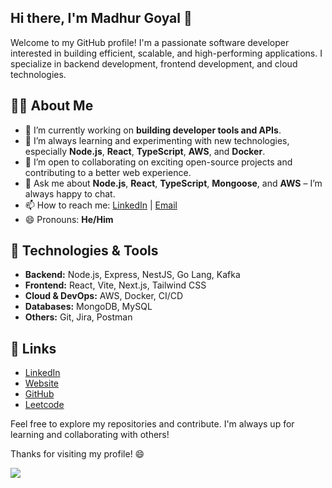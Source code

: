 ## Hi there, I'm Madhur Goyal 👋

Welcome to my GitHub profile! I'm a passionate software developer interested in building efficient, scalable, and high-performing applications. I specialize in backend development, frontend development, and cloud technologies.

## 🧑‍💻 About Me

- 🔭 I’m currently working on **building developer tools and APIs**.
- 🌱 I’m always learning and experimenting with new technologies, especially **Node.js**, **React**, **TypeScript**, **AWS**, and **Docker**.
- 👯 I’m open to collaborating on exciting open-source projects and contributing to a better web experience.
- 💬 Ask me about **Node.js**, **React**, **TypeScript**, **Mongoose**, and **AWS** – I’m always happy to chat.
- 📫 How to reach me: [LinkedIn](https://www.linkedin.com/in/madhur-goyal/) | [Email](mailto:hi@mgoyal.com)
- 😄 Pronouns: **He/Him**

## 🚀 Technologies & Tools

- **Backend:** Node.js, Express, NestJS, Go Lang, Kafka 
- **Frontend:** React, Vite, Next.js, Tailwind CSS
- **Cloud & DevOps:** AWS, Docker, CI/CD
- **Databases:** MongoDB, MySQL
- **Others:** Git, Jira, Postman

## 🔗 Links

- [LinkedIn](https://www.linkedin.com/in/madhur-goyal/)
- [Website](https://mgoyal.com)
- [GitHub](https://github.com/mgoyal98)
- [Leetcode](https://leetcode.com/u/madhur-goyal)

Feel free to explore my repositories and contribute. I'm always up for learning and collaborating with others!

Thanks for visiting my profile! 😄

![](https://komarev.com/ghpvc/?username=mgoyal98&color=0e75b6&style=for-the-badge)
